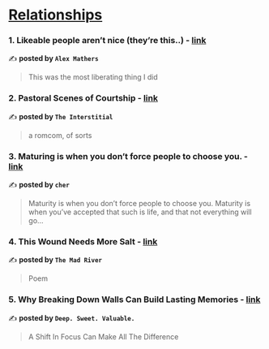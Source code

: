 
<h1><a href=https://medium.com/tag/relationships/recommended target="_blank" rel="noopener noreferrer">Relationships</a></h1>
<h3>1. Likeable people aren’t nice (they’re this..) - <a href="https://medium.com/@iamalexmathers/likeable-people-arent-nice-they-re-this-af3ca0e60c8d" target="_blank" rel="noopener noreferrer">link</a></h3>

✍️ **posted by `Alex Mathers`**

<blockquote>This was the most liberating thing I did</blockquote>

<h3>2. Pastoral Scenes of Courtship - <a href="https://medium.com/the-interstitial/pastoral-scenes-of-courtship-6e88a43d8708" target="_blank" rel="noopener noreferrer">link</a></h3>

✍️ **posted by `The Interstitial`**

<blockquote>a romcom, of sorts</blockquote>

<h3>3. Maturing is when you don’t force people to choose you. - <a href="https://medium.com/@cherylkoo/maturing-is-when-you-dont-force-people-to-choose-you-c8f2a7198676" target="_blank" rel="noopener noreferrer">link</a></h3>

✍️ **posted by `cher`**

<blockquote>Maturity is when you don’t force people to choose you. Maturity is when you’ve accepted that such is life, and that not everything will go…</blockquote>

<h3>4. This Wound Needs More Salt - <a href="https://medium.com/the-mad-river/this-wound-needs-more-salt-23dedbedb1e4" target="_blank" rel="noopener noreferrer">link</a></h3>

✍️ **posted by `The Mad River`**

<blockquote>Poem</blockquote>

<h3>5. Why Breaking Down Walls Can Build Lasting Memories - <a href="https://medium.com/deep-sweet-valuable/why-breaking-down-walls-can-build-lasting-memories-f07c8263c389" target="_blank" rel="noopener noreferrer">link</a></h3>

✍️ **posted by `Deep. Sweet. Valuable.`**

<blockquote>A Shift In Focus Can Make All The Difference</blockquote>

